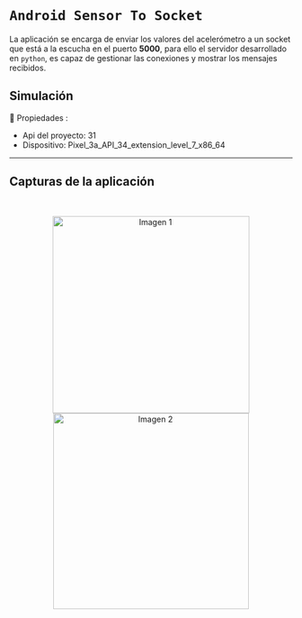 # `Android Sensor To Socket`

La aplicación se encarga de enviar los valores del acelerómetro a un socket que está a la escucha en el puerto <b>5000</b>, para ello el servidor desarrollado en `python`, es capaz de gestionar las conexiones y mostrar los mensajes recibidos.

## Simulación
🔹 Propiedades :
- Api del proyecto: 31
- Dispositivo: Pixel_3a_API_34_extension_level_7_x86_64
  
***

## Capturas de la aplicación
</br>
<p align="center">
  <img src="https://github.com/molinem/AndroidSensorToSocket/assets/47080025/75f760cb-d5e0-4569-9d8b-7a8396a0c50f" alt="Imagen 1" width="350"/>
  <img src="https://github.com/molinem/AndroidSensorToSocket/assets/47080025/85aceee0-cf4d-4d19-b095-8372034880b9" alt="Imagen 2" width="348"/>
</p>
